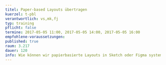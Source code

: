 ```yaml
---
titel: Paper-based Layouts übertragen
kuerzel: t-pbl
verantwortlich: vs,mk,fj
typ: training
pflicht: false
termine: 2017-05-05 11:00, 2017-05-05 14:00, 2017-05-05 16:00
empfohlene-voraussetzungen: 
published: true
raum: 3.217
dauer: 120
info: Wie können wir papierbasierte Layouts in Sketch oder Figma systematisch übertragen?
---
```


